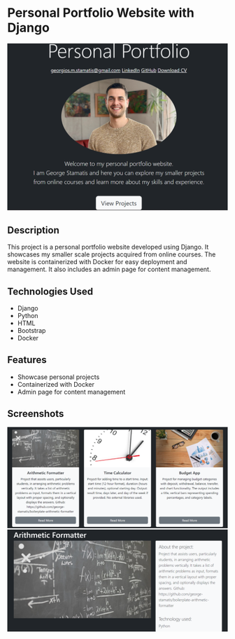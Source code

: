 # Personal Portfolio Website with Django

![Project Image](https://github.com/george-stamatis/django-portfolio/blob/main/screenshots/Screenshot%202024-03-19%20180012.png)

## Description

This project is a personal portfolio website developed using Django. It showcases my smaller scale projects acquired from online courses. The website is containerized with Docker for easy deployment and management. It also includes an admin page for content management.

## Technologies Used

- Django
- Python
- HTML
- Bootstrap
- Docker

## Features

- Showcase personal projects
- Containerized with Docker
- Admin page for content management

## Screenshots
![Project page](https://github.com/george-stamatis/django-portfolio/blob/main/screenshots/Screenshot%202024-03-19%20180103.png)
![Project detail](https://github.com/george-stamatis/django-portfolio/blob/main/screenshots/Screenshot%202024-03-19%20180822.png)
